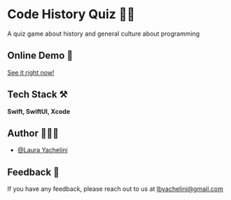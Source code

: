 
# Code History Quiz 🫵🏼

A quiz game about history and general culture about programming

## Online Demo  🚀

[See it right now!](https://appetize.io/app/kp35kgrbtwbdqgeyd7c5jab3eu?device=iphone14pro&osVersion=16.2&scale=75)


## Tech Stack ⚒️

**Swift, SwiftUI, Xcode** 


## Author 👩🏻‍💻

- [@Laura Yachelini](https://github.com/LauYache)


## Feedback 📨

If you have any feedback, please reach out to us at lbyachelini@gmail.com

